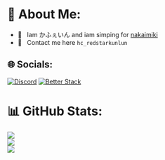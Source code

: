 # 💫 About Me:

- 💚 &nbsp; Iam かふぇいん and iam simping for [nakaimiki](https://www.twitch.tv/nakaimiki/about)
- 📧 &nbsp; Contact me here `hc_redstarkunlun`

## 🌐 Socials:
[![Discord](https://img.shields.io/badge/Discord-%237289DA.svg?logo=discord&logoColor=white)](htttps://discord.gg/yvNTkGNDFj) 
[![Better Stack](https://uptime.betterstack.com/status-badges/v1/monitor/p6e5.svg)](https://uptime.betterstack.com/?utm_source=status_badge)

# 📊 GitHub Stats:
![](https://github-readme-stats.vercel.app/api?username=redstarkunlun&theme=synthwave&hide_border=false&include_all_commits=true&count_private=false)<br/>
![](https://github-readme-streak-stats.herokuapp.com/?user=redstarkunlun&theme=synthwave&hide_border=false)<br/>
![](https://github-readme-stats.vercel.app/api/top-langs/?username=redstarkunlun&theme=synthwave&hide_border=false&include_all_commits=true&count_private=true&layout=compact)
